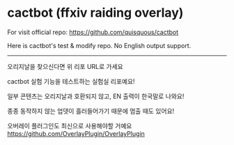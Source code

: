 # cactbot (ffxiv raiding overlay)

For visit official repo: <https://github.com/quisquous/cactbot>

Here is cactbot's test & modify repo. No English output support.

---
오리지날을 찾으신다면 위 리포 URL로 가세요

cactbot 실험 기능을 테스트하는 실험실 리포예요!

일부 콘텐츠는 오리지날과 호환되지 않고, EN 출력이 한국말로 나와요!

종종 동작하지 않는 업뎃이 흘러들어가기 때문에 멈출 때도 있어요!

오버레이 플러그인도 최신으로 사용해야할 거예요 <https://github.com/OverlayPlugin/OverlayPlugin>
